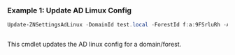 ### Example 1: Update AD Limux Config
```powershell
Update-ZNSettingsAdLinux -DomainId test.local -ForestId f:a:9FSrluRh -AdLinuxConfigAllowInstallPackages -AdLinuxConfigPassword "myNewPassword1234!@#$" -AdLinuxConfigPrivateKey '-----BEGIN RSA PRIVATE KEY-----MIIBOgIBAAJBAKj34GkxFhD90vcNLYLInFEX6Ppy1tPf9Cnzj4p4WGeKLs1Pt8QuKUpRKfFLfRYC9AIKjbJTWit+CqvjWYzvQwECAwEAAQJAIJLixBy2qpFoS4DSmoEmo3qGy0t6z09AIJtH+5OeRV1be+N4cDYJKffGzDa88vQENZiRm0GRq6a+HPGQMd2kTQIhAKMSvzIBnni7ot/OSie2TmJLY4SwTQAevXysE2RbFDYdAiEBCUEaRQnMnbp79mxDXDf6AU0cN/RPBjb9qSHDcWZHGzUCIG2Es59z8ugGrDY+pxLQnwfotadxd+Uyv/Ow5T0q5gIJAiEAyS4RaI9YG8EWx/2w0T67ZUVAw8eOMB6BIUg0Xcu+3okCIBOs/5OiPgoTdSy7bcF9IGpSE8ZgGKzgYQVZeN97YE00-----END RSA PRIVATE KEY-----' -AdLinuxConfigUsername "zn-admin" -UseForAllDomains
```

```output

```

This cmdlet updates the AD linux config for a domain/forest.